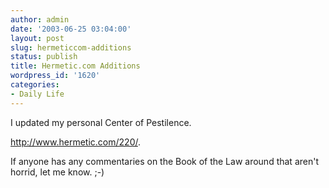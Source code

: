 ```yaml
---
author: admin
date: '2003-06-25 03:04:00'
layout: post
slug: hermeticcom-additions
status: publish
title: Hermetic.com Additions
wordpress_id: '1620'
categories:
- Daily Life
---
```

I updated my personal Center of Pestilence.

<a href="http://www.hermetic.com/220/">http://www.hermetic.com/220/</a>.

If anyone has any commentaries on the Book of the Law around that aren&apos;t horrid, let me know. ;-)
